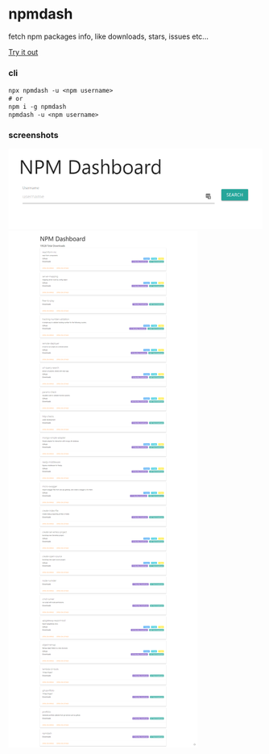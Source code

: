 # npmdash

fetch npm packages info, like downloads, stars, issues etc...

[Try it out](http://npm.devresources.site/)

### cli

```
npx npmdash -u <npm username>
# or
npm i -g npmdash
npmdash -u <npm username>
```
### screenshots

<img src="assets/screencapture-npmdash-search-view.png">
<img src="assets/screencapture-npmdash-packages-view.png" >

